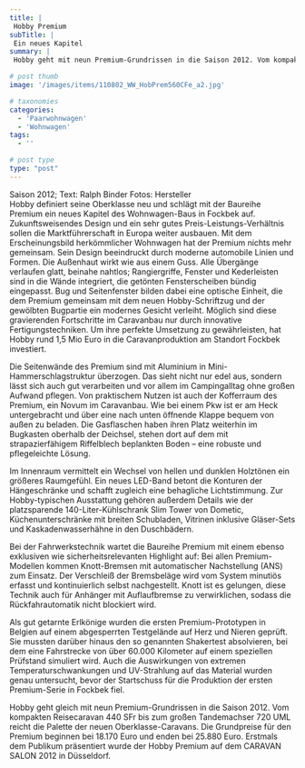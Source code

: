 ```yaml
---
title: |
 Hobby Premium
subTitle: |
 Ein neues Kapitel
summary: |
 Hobby geht mit neun Premium-Grundrissen in die Saison 2012. Vom kompakten Touringwohnwagen 440 SFr bis zum großen Tandemachser 720 UML reicht die Palette der neuen Oberklasse-Caravans. Die Grundpreise für den Premium beginnen bei 18.170 Euro und enden bei 25.880 Euro. Premiere hatte der Premium auf dem CARAVAN SALON 2012.

# post thumb
image: '/images/items/110802_WW_HobPrem560CFe_a2.jpg'

# taxonomies
categories: 
  - 'Paarwohnwagen'
  - 'Wohnwagen'
tags:
  - ''

# post type
type: "post"
---
```


Saison 2012; Text: Ralph Binder Fotos: Hersteller  
Hobby definiert seine Oberklasse neu und schlägt mit der Baureihe Premium ein neues Kapitel des Wohnwagen-Baus in Fockbek auf. Zukunftsweisendes Design und ein sehr gutes Preis-Leistungs-Verhältnis sollen die Marktführerschaft in Europa weiter ausbauen. Mit dem Erscheinungsbild herkömmlicher Wohnwagen hat der Premium nichts mehr gemeinsam. Sein Design beeindruckt durch moderne automobile Linien und Formen. Die Außenhaut wirkt wie aus einem Guss. Alle Übergänge verlaufen glatt, beinahe nahtlos; Rangiergriffe, Fenster und Kederleisten sind in die Wände integriert, die getönten Fensterscheiben bündig eingepasst. Bug und Seitenfenster bilden dabei eine optische Einheit, die dem Premium gemeinsam mit dem neuen Hobby-Schriftzug und der gewölbten Bugpartie ein modernes Gesicht verleiht. Möglich sind diese gravierenden Fortschritte im Caravanbau nur durch innovative Fertigungstechniken. Um ihre perfekte Umsetzung zu gewährleisten, hat Hobby rund 1,5 Mio Euro in die Caravanproduktion am Standort Fockbek investiert.

Die Seitenwände des Premium sind mit Aluminium in Mini-Hammerschlagstruktur überzogen. Das sieht nicht nur edel aus, sondern lässt sich auch gut verarbeiten und vor allem im Campingalltag ohne großen Aufwand pflegen. Von praktischem Nutzen ist auch der Kofferraum des Premium, ein Novum im Caravanbau. Wie bei einem Pkw ist er am Heck untergebracht und über eine nach unten öffnende Klappe bequem von außen zu beladen. Die Gasflaschen haben ihren Platz weiterhin im Bugkasten oberhalb der Deichsel, stehen dort auf dem mit strapazierfähigem Riffelblech beplankten Boden – eine robuste und pflegeleichte Lösung.

Im Innenraum vermittelt ein Wechsel von hellen und dunklen Holztönen ein größeres Raumgefühl. Ein neues LED-Band betont die Konturen der Hängeschränke und schafft zugleich eine behagliche Lichtstimmung. Zur Hobby-typischen Ausstattung gehören außerdem Details wie der platzsparende 140-Liter-Kühlschrank Slim Tower von Dometic, Küchenunterschränke mit breiten Schubladen, Vitrinen inklusive Gläser-Sets und Kaskadenwasserhähne in den Duschbädern.

Bei der Fahrwerkstechnik wartet die Baureihe Premium mit einem ebenso exklusiven wie sicherheitsrelevanten Highlight auf: Bei allen Premium-Modellen kommen Knott-Bremsen mit automatischer Nachstellung (ANS) zum Einsatz. Der Verschleiß der Bremsbeläge wird vom System minutiös erfasst und kontinuierlich selbst nachgestellt. Knott ist es gelungen, diese Technik auch für Anhänger mit Auflaufbremse zu verwirklichen, sodass die Rückfahrautomatik nicht blockiert wird.

Als gut getarnte Erlkönige wurden die ersten Premium-Prototypen in Belgien auf einem abgesperrten Testgelände auf Herz und Nieren geprüft. Sie mussten darüber hinaus den so genannten Shakertest absolvieren, bei dem eine Fahrstrecke von über 60.000 Kilometer auf einem speziellen Prüfstand simuliert wird. Auch die Auswirkungen von extremen Temperaturschwankungen und UV-Strahlung auf das Material wurden genau untersucht, bevor der Startschuss für die Produktion der ersten Premium-Serie in Fockbek fiel.

Hobby geht gleich mit neun Premium-Grundrissen in die Saison 2012. Vom kompakten Reisecaravan 440 SFr bis zum großen Tandemachser 720 UML reicht die Palette der neuen Oberklasse-Caravans. Die Grundpreise für den Premium beginnen bei 18.170 Euro und enden bei 25.880 Euro. Erstmals dem Publikum präsentiert wurde der Hobby Premium auf dem CARAVAN SALON 2012 in Düsseldorf.